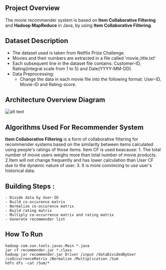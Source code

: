 ## Project Overview 
The movie recommender system is based on **Item Collaborative Filtering** and **Hadoop MapReduce** in Java, by using **Item Collaborative Filtering**.

## Dataset Description
- The dataset used is taken from Netflix Prize Challenge. 
- Movies and their numbers are extracted in a file called 'movie_title.txt'
- Each subsequent line in the dataset file contains: Customer-ID, Rating(integral scale from 1 to 5) and Date(YYYY-MM-DD).
- Data Preprocessing:
	 - Change the data in each movie file into the following format: User-ID, Movie-ID and Rating-score.
	 
## Architecture Overview Diagram
![alt text](https://github.com/jieren123/Bigdata_Project_Recommender_System/blob/master/Pictures-Diagrams/RecommenderSystem_1.png
 "Recommender System")
 
## Algorithms Used For Recommender System
**Item Collaborative Filtering** is a form of collaborative filtering for recommender systems based on the similarity between items calculated using people's ratings of those items. Item CF is used beacause: 1. The total number of movie users weighs more than total number of movie products. 2.Item will not change frequently and has lower calculation than User CF due to the dynamic nature of user. 
3. It is more convincing to use user's historical data. 

## Building Steps :
	- Divide data by User-ID
	- Build co-occurence matrix 
	- Normalize co-occurence matrix 
	- Build rating matrix 
	- Multiply co-occurrence matrix and rating matrix 
	- Generate recommender list 

## How To Run 
```
hadoop com.sun.tools.javac.Main *.java
jar cf recommender.jar *.class
hadoop jar recommender.jar Driver /input /dataDividedByUser /coOccurrenceMatrix /Normalize /Multiplication /Sum
hdfs dfs -cat /Sum/*
```

